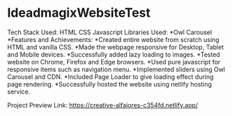 # IdeadmagixWebsiteTest
Tech Stack Used:
HTML
CSS
Javascript
Libraries Used:
*Owl Carousel
*Features and Achievements:
*Created entire website from scratch using HTML and vanilla CSS.
*Made the webpage responsive for Desktop, Tablet and Mobile devices.
*Successfully added lazy loading to images.
*Tested website on Chrome, Firefox and Edge browsers.
*Used pure javascript for responsive items such as navigation menu.
*Implemented sliders using Owl Carousel and CDN.
*Included Page Loader to give loading effect during page rendering.
*Successfully hosted the website using netlify hosting service.

Project Preview Link:
https://creative-alfajores-c354fd.netlify.app/
